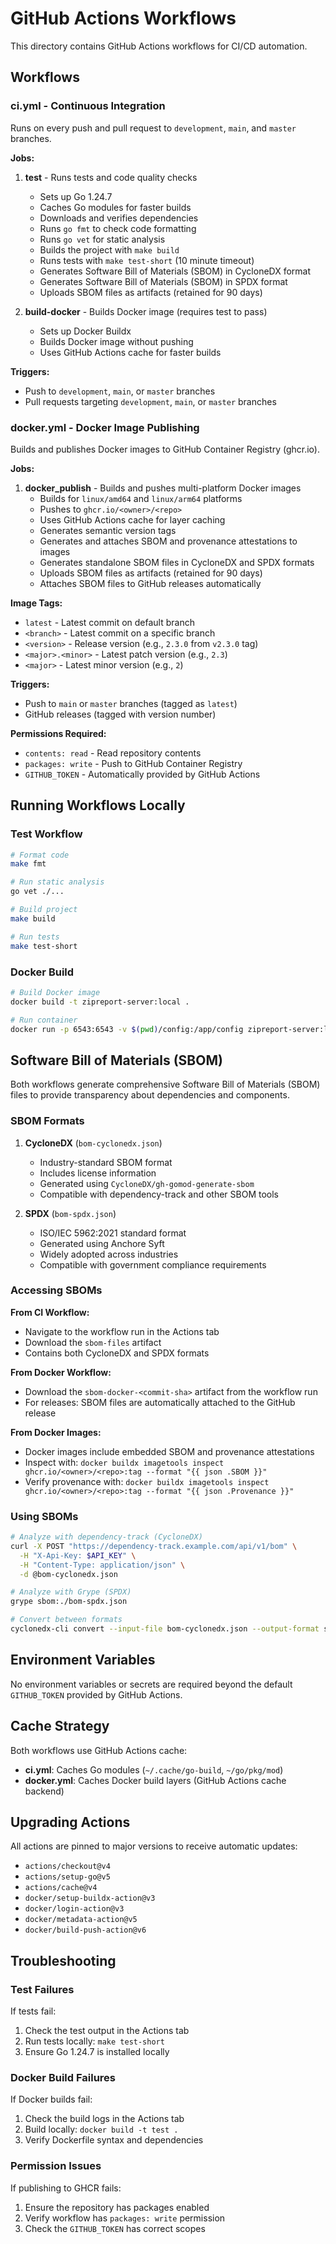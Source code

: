# GitHub Actions Workflows

This directory contains GitHub Actions workflows for CI/CD automation.

## Workflows

### ci.yml - Continuous Integration

Runs on every push and pull request to `development`, `main`, and `master` branches.

**Jobs:**

1. **test** - Runs tests and code quality checks
   - Sets up Go 1.24.7
   - Caches Go modules for faster builds
   - Downloads and verifies dependencies
   - Runs `go fmt` to check code formatting
   - Runs `go vet` for static analysis
   - Builds the project with `make build`
   - Runs tests with `make test-short` (10 minute timeout)
   - Generates Software Bill of Materials (SBOM) in CycloneDX format
   - Generates Software Bill of Materials (SBOM) in SPDX format
   - Uploads SBOM files as artifacts (retained for 90 days)

2. **build-docker** - Builds Docker image (requires test to pass)
   - Sets up Docker Buildx
   - Builds Docker image without pushing
   - Uses GitHub Actions cache for faster builds

**Triggers:**
- Push to `development`, `main`, or `master` branches
- Pull requests targeting `development`, `main`, or `master` branches

### docker.yml - Docker Image Publishing

Builds and publishes Docker images to GitHub Container Registry (ghcr.io).

**Jobs:**

1. **docker_publish** - Builds and pushes multi-platform Docker images
   - Builds for `linux/amd64` and `linux/arm64` platforms
   - Pushes to `ghcr.io/<owner>/<repo>`
   - Uses GitHub Actions cache for layer caching
   - Generates semantic version tags
   - Generates and attaches SBOM and provenance attestations to images
   - Generates standalone SBOM files in CycloneDX and SPDX formats
   - Uploads SBOM files as artifacts (retained for 90 days)
   - Attaches SBOM files to GitHub releases automatically

**Image Tags:**

- `latest` - Latest commit on default branch
- `<branch>` - Latest commit on a specific branch
- `<version>` - Release version (e.g., `2.3.0` from `v2.3.0` tag)
- `<major>.<minor>` - Latest patch version (e.g., `2.3`)
- `<major>` - Latest minor version (e.g., `2`)

**Triggers:**
- Push to `main` or `master` branches (tagged as `latest`)
- GitHub releases (tagged with version number)

**Permissions Required:**
- `contents: read` - Read repository contents
- `packages: write` - Push to GitHub Container Registry
- `GITHUB_TOKEN` - Automatically provided by GitHub Actions

## Running Workflows Locally

### Test Workflow

```bash
# Format code
make fmt

# Run static analysis
go vet ./...

# Build project
make build

# Run tests
make test-short
```

### Docker Build

```bash
# Build Docker image
docker build -t zipreport-server:local .

# Run container
docker run -p 6543:6543 -v $(pwd)/config:/app/config zipreport-server:local
```

## Software Bill of Materials (SBOM)

Both workflows generate comprehensive Software Bill of Materials (SBOM) files to provide transparency about dependencies and components.

### SBOM Formats

1. **CycloneDX** (`bom-cyclonedx.json`)
   - Industry-standard SBOM format
   - Includes license information
   - Generated using `CycloneDX/gh-gomod-generate-sbom`
   - Compatible with dependency-track and other SBOM tools

2. **SPDX** (`bom-spdx.json`)
   - ISO/IEC 5962:2021 standard format
   - Generated using Anchore Syft
   - Widely adopted across industries
   - Compatible with government compliance requirements

### Accessing SBOMs

**From CI Workflow:**
- Navigate to the workflow run in the Actions tab
- Download the `sbom-files` artifact
- Contains both CycloneDX and SPDX formats

**From Docker Workflow:**
- Download the `sbom-docker-<commit-sha>` artifact from the workflow run
- For releases: SBOM files are automatically attached to the GitHub release

**From Docker Images:**
- Docker images include embedded SBOM and provenance attestations
- Inspect with: `docker buildx imagetools inspect ghcr.io/<owner>/<repo>:tag --format "{{ json .SBOM }}"`
- Verify provenance with: `docker buildx imagetools inspect ghcr.io/<owner>/<repo>:tag --format "{{ json .Provenance }}"`

### Using SBOMs

```bash
# Analyze with dependency-track (CycloneDX)
curl -X POST "https://dependency-track.example.com/api/v1/bom" \
  -H "X-Api-Key: $API_KEY" \
  -H "Content-Type: application/json" \
  -d @bom-cyclonedx.json

# Analyze with Grype (SPDX)
grype sbom:./bom-spdx.json

# Convert between formats
cyclonedx-cli convert --input-file bom-cyclonedx.json --output-format spdxjson
```

## Environment Variables

No environment variables or secrets are required beyond the default `GITHUB_TOKEN` provided by GitHub Actions.

## Cache Strategy

Both workflows use GitHub Actions cache:
- **ci.yml**: Caches Go modules (`~/.cache/go-build`, `~/go/pkg/mod`)
- **docker.yml**: Caches Docker build layers (GitHub Actions cache backend)

## Upgrading Actions

All actions are pinned to major versions to receive automatic updates:
- `actions/checkout@v4`
- `actions/setup-go@v5`
- `actions/cache@v4`
- `docker/setup-buildx-action@v3`
- `docker/login-action@v3`
- `docker/metadata-action@v5`
- `docker/build-push-action@v6`

## Troubleshooting

### Test Failures

If tests fail:
1. Check the test output in the Actions tab
2. Run tests locally: `make test-short`
3. Ensure Go 1.24.7 is installed locally

### Docker Build Failures

If Docker builds fail:
1. Check the build logs in the Actions tab
2. Build locally: `docker build -t test .`
3. Verify Dockerfile syntax and dependencies

### Permission Issues

If publishing to GHCR fails:
1. Ensure the repository has packages enabled
2. Verify workflow has `packages: write` permission
3. Check the `GITHUB_TOKEN` has correct scopes
